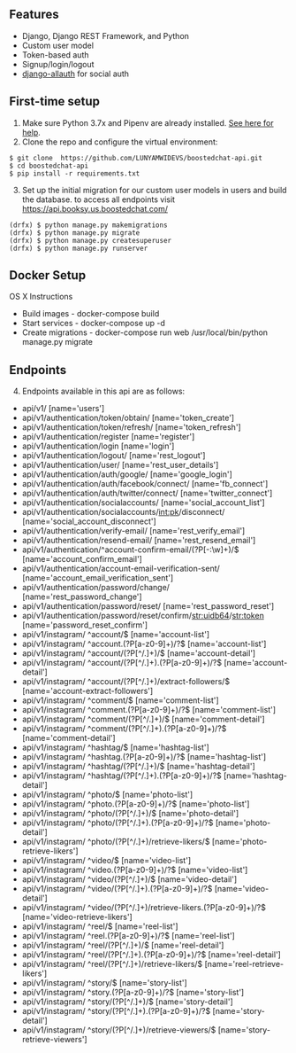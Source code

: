 ## Features

- Django, Django REST Framework, and Python
- Custom user model
- Token-based auth
- Signup/login/logout
- [django-allauth](https://github.com/pennersr/django-allauth) for social auth

## First-time setup

1.  Make sure Python 3.7x and Pipenv are already installed. [See here for help](https://djangoforbeginners.com/initial-setup/).
2.  Clone the repo and configure the virtual environment:

```
$ git clone  https://github.com/LUNYAMWIDEVS/boostedchat-api.git
$ cd boostedchat-api
$ pip install -r requirements.txt
```

3.  Set up the initial migration for our custom user models in users and build the database.
to access all endpoints visit https://api.booksy.us.boostedchat.com/
```
(drfx) $ python manage.py makemigrations
(drfx) $ python manage.py migrate
(drfx) $ python manage.py createsuperuser
(drfx) $ python manage.py runserver
```

## Docker Setup
OS X Instructions
- Build images - docker-compose build
- Start services - docker-compose up -d
- Create migrations - docker-compose run web /usr/local/bin/python manage.py migrate

## Endpoints
4. Endpoints available in this api are as follows:
- api/v1/ [name='users']
- api/v1/authentication/token/obtain/ [name='token_create']
- api/v1/authentication/token/refresh/ [name='token_refresh']
- api/v1/authentication/register [name='register']
- api/v1/authentication/login [name='login']
- api/v1/authentication/logout/ [name='rest_logout']
- api/v1/authentication/user/ [name='rest_user_details']
- api/v1/authentication/auth/google/ [name='google_login']
- api/v1/authentication/auth/facebook/connect/ [name='fb_connect']
- api/v1/authentication/auth/twitter/connect/ [name='twitter_connect']
- api/v1/authentication/socialaccounts/ [name='social_account_list']
- api/v1/authentication/socialaccounts/<int:pk>/disconnect/ [name='social_account_disconnect']
- api/v1/authentication/verify-email/ [name='rest_verify_email']
- api/v1/authentication/resend-email/ [name='rest_resend_email']
- api/v1/authentication/^account-confirm-email/(?P<key>[-:\w]+)/$ [name='account_confirm_email']
- api/v1/authentication/account-email-verification-sent/ [name='account_email_verification_sent']
- api/v1/authentication/password/change/ [name='rest_password_change']
- api/v1/authentication/password/reset/ [name='rest_password_reset']
- api/v1/authentication/password/reset/confirm/<str:uidb64>/<str:token> [name='password_reset_confirm']
- api/v1/instagram/ ^account/$ [name='account-list']
- api/v1/instagram/ ^account\.(?P<format>[a-z0-9]+)/?$ [name='account-list']
- api/v1/instagram/ ^account/(?P<pk>[^/.]+)/$ [name='account-detail']
- api/v1/instagram/ ^account/(?P<pk>[^/.]+)\.(?P<format>[a-z0-9]+)/?$ [name='account-detail']
- api/v1/instagram/ ^account/(?P<pk>[^/.]+)/extract-followers/$ [name='account-extract-followers']
- api/v1/instagram/ ^comment/$ [name='comment-list']
- api/v1/instagram/ ^comment\.(?P<format>[a-z0-9]+)/?$ [name='comment-list']
- api/v1/instagram/ ^comment/(?P<pk>[^/.]+)/$ [name='comment-detail']
- api/v1/instagram/ ^comment/(?P<pk>[^/.]+)\.(?P<format>[a-z0-9]+)/?$ [name='comment-detail']
- api/v1/instagram/ ^hashtag/$ [name='hashtag-list']
- api/v1/instagram/ ^hashtag\.(?P<format>[a-z0-9]+)/?$ [name='hashtag-list']
- api/v1/instagram/ ^hashtag/(?P<pk>[^/.]+)/$ [name='hashtag-detail']
- api/v1/instagram/ ^hashtag/(?P<pk>[^/.]+)\.(?P<format>[a-z0-9]+)/?$ [name='hashtag-detail']
- api/v1/instagram/ ^photo/$ [name='photo-list']
- api/v1/instagram/ ^photo\.(?P<format>[a-z0-9]+)/?$ [name='photo-list']
- api/v1/instagram/ ^photo/(?P<pk>[^/.]+)/$ [name='photo-detail']
- api/v1/instagram/ ^photo/(?P<pk>[^/.]+)\.(?P<format>[a-z0-9]+)/?$ [name='photo-detail']
- api/v1/instagram/ ^photo/(?P<pk>[^/.]+)/retrieve-likers/$ [name='photo-retrieve-likers']
- api/v1/instagram/ ^video/$ [name='video-list']
- api/v1/instagram/ ^video\.(?P<format>[a-z0-9]+)/?$ [name='video-list']
- api/v1/instagram/ ^video/(?P<pk>[^/.]+)/$ [name='video-detail']
- api/v1/instagram/ ^video/(?P<pk>[^/.]+)\.(?P<format>[a-z0-9]+)/?$ [name='video-detail']
- api/v1/instagram/ ^video/(?P<pk>[^/.]+)/retrieve-likers\.(?P<format>[a-z0-9]+)/?$ [name='video-retrieve-likers']
- api/v1/instagram/ ^reel/$ [name='reel-list']
- api/v1/instagram/ ^reel\.(?P<format>[a-z0-9]+)/?$ [name='reel-list']
- api/v1/instagram/ ^reel/(?P<pk>[^/.]+)/$ [name='reel-detail']
- api/v1/instagram/ ^reel/(?P<pk>[^/.]+)\.(?P<format>[a-z0-9]+)/?$ [name='reel-detail']
- api/v1/instagram/ ^reel/(?P<pk>[^/.]+)/retrieve-likers/$ [name='reel-retrieve-likers']
- api/v1/instagram/ ^story/$ [name='story-list']
- api/v1/instagram/ ^story\.(?P<format>[a-z0-9]+)/?$ [name='story-list']
- api/v1/instagram/ ^story/(?P<pk>[^/.]+)/$ [name='story-detail']
- api/v1/instagram/ ^story/(?P<pk>[^/.]+)\.(?P<format>[a-z0-9]+)/?$ [name='story-detail']
- api/v1/instagram/ ^story/(?P<pk>[^/.]+)/retrieve-viewers/$ [name='story-retrieve-viewers']
